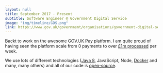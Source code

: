 ```yaml
---
layout: null
title: September 2017 - Present
subtitle: Software Engineer @ Government Digital Service
image: "img/timeline/GDS.png"
link: https://www.gov.uk/government/organisations/government-digital-service
---
```

Backt to work on the awesome [GOV.UK Pay](https://www.payments.service.gov.uk/) platform. I am quite proud of having seen the platform scale from 0 payments to over [£1m processed](https://www.gov.uk/performance/govuk-pay) per week.

We use lots of different technologies ([Java 8](https://www.java.com/), JavaScript, Node, [Docker](https://www.docker.com/) and many, many others) and all of our code is [open-source](https://github.com/alphagov).

